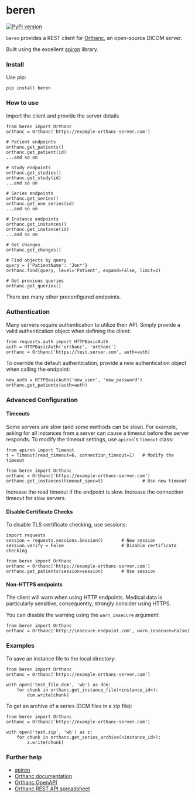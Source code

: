 # beren

[![PyPI version](https://badge.fury.io/py/beren.svg)](https://badge.fury.io/py/beren)

`beren` provides a REST client for [Orthanc](https://www.orthanc-server.com), an open-source DICOM server.

Built using the excellent [apiron](https://github.com/ithaka/apiron) library.

### Install

Use pip:

    pip install beren

### How to use

Import the client and provide the server details

    from beren import Orthanc
    orthanc = Orthanc('https://example-orthanc-server.com')

    # Patient endpoints
    orthanc.get_patients()
    orthanc.get_patient(id)
    ...and so on

    # Study endpoints
    orthanc.get_studies()
    orthanc.get_study(id)
    ...and so on

    # Series endpoints
    orthanc.get_series()
    orthanc.get_one_series(id)
    ...and so on

    # Instance endpoints
    orthanc.get_instances()
    orthanc.get_instance(id)
    ...and so on

    # Get changes
    orthanc.get_changes()

    # Find objects by query
    query = {'PatientName': 'Jon*'}
    orthanc.find(query, level='Patient', expand=False, limit=2)

    # Get previous queries
    orthanc.get_queries()

There are many other preconfigured endpoints.

### Authentication

Many servers require authentication to utilize their API. Simply provide a valid authentication object when defining the client:

    from requests.auth import HTTPBasicAuth
    auth = HTTPBasicAuth('orthanc', 'orthanc')
    orthanc = Orthanc('https://test.server.com', auth=auth)

To override the default authentication, provide a new authentication object when calling the endpoint:

    new_auth = HTTPBasicAuth('new_user', 'new_password')
    orthanc.get_patients(auth=auth)

### Advanced Configuration

#### Timeouts

Some servers are slow (and some methods can be slow). For example, asking for all instances from a server can cause a timeout before the server responds. To
modify the timeout settings, use `apiron`'s `Timeout` class:

    from apiron import Timeout
    t = Timeout(read_timeout=6, connection_timeout=1)   # Modify the timeout

    from beren import Orthanc
    orthanc = Orthanc('https://example-orthanc-server.com')
    orthanc.get_instances(timeout_spec=t)               # Use new timeout

Increase the read timeout if the endpoint is slow. Increase the connection timeout for slow servers.

#### Disable Certificate Checks

To disable TLS certificate checking, use sessions:

    import requests
    session = requests.sessions.Session()       # New session
    session.verify = False                      # Disable certificate checking

    from beren import Orthanc
    orthanc = Orthanc('https://example-orthanc-server.com')
    orthanc.get_patients(session=session)       # Use session

#### Non-HTTPS endpoints

The client will warn when using HTTP endpoints. Medical data is particularly sensitive, consequently, strongly consider using HTTPS.

You can disable the warning using the `warn_insecure` argument:

    from beren import Orthanc
    orthanc = Orthanc('http://insecure.endpoint.com', warn_insecure=False)

### Examples

To save an instance file to the local directory:

    from beren import Orthanc
    orthanc = Orthanc('https://example-orthanc-server.com')

    with open('test_file.dcm', 'wb') as dcm:
        for chunk in orthanc.get_instance_file(<instance_id>):
            dcm.write(chunk)

To get an archive of a series (DCM files in a zip file):

    from beren import Orthanc
    orthanc = Orthanc('https://example-orthanc-server.com')

    with open('test.zip', 'wb') as z:
        for chunk in orthanc.get_series_archive(<instance_id>):
            z.write(chunk)

### Further help

- [apiron](https://github.com/ithaka/apiron)
- [Orthanc documentation](https://book.orthanc-server.com)
- [Orthanc OpenAPI](https://api.orthanc-server.com)
- [Orthanc REST API spreadsheet](https://docs.google.com/spreadsheets/d/1muKHMIb9Br-59wfaQbDeLzAfKYsoWfDSXSmyt6P4EM8/pubhtml#)

